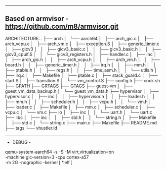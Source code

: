 -------------------------------------------------------
Based on armvisor - https://github.com/m8/armvisor.git
-------------------------------------------------------

ARCHITECTURE:
.
├── arch
│   └── aarch64
│       ├── arch_gic.c
│       ├── arch_vcpu.c
│       ├── arch_vm.c
│       ├── exception.S
│       ├── generic_timer.c
│       ├── gicv3
│       │   ├── gicv3_basic.c
│       │   ├── gicv3_basic.h
│       │   ├── gicv3_cpuif.S
│       │   └── gicv3_registers.h
│       ├── handler.c
│       ├── inc
│       │   ├── arch_gic.h
│       │   ├── arch_vcpu.h
│       │   ├── arch_vm.h
│       │   ├── board.h
│       │   ├── generic_timer.h
│       │   ├── irq.h
│       │   ├── mm.h
│       │   ├── ptable.h
│       │   ├── regs.h
│       │   ├── time_asm.h
│       │   └── utils.h
│       ├── irq.c
│       ├── Makefile
│       ├── ptable.c
│       ├── stack_guard.c
│       ├── start.S
│       ├── transition.S
│       └── vm_control.S
├── config.h
├── cook.sh
├── GPATH
├── GRTAGS
├── GTAGS
├── guest-vm
│   ├── guest_vm_data_backup.h
│   └── guest_vm_data.h
├── hypervisor
│   ├── hypervisor.c
│   ├── inc
│   │   ├── hypervisor.h
│   │   ├── loader.h
│   │   ├── mm.h
│   │   ├── scheduler.h
│   │   ├── vcpu.h
│   │   └── vm.h
│   ├── loader.c
│   ├── Makefile
│   ├── mm.c
│   ├── scheduler.c
│   ├── vcpu.c
│   └── vm.c
├── io
│   ├── inc
│   │   └── uart.h
│   └── uart.c
├── libc
│   ├── inc
│   │   ├── std.h
│   │   └── string.h
│   ├── Makefile
│   ├── std.c
│   └── string.c
├── main.c
├── Makefile
├── README.md
├── tags
└── vhustler.ld

-------------------------------------------------------
- DEBUG -

qemu-system-aarch64 -s -S -M virt,virtualization=on \
    -machine gic-version=3 -cpu cortex-a57 \
    -m 2G -nographic -kernel [ *.elf ]
